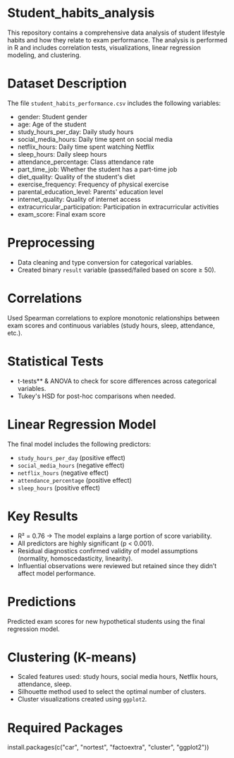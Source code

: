 # Student_habits_analysis

This repository contains a comprehensive data analysis of student lifestyle habits and how they relate to exam performance. The analysis is performed in R and includes correlation tests, visualizations, linear regression modeling, and clustering.

# Dataset Description

The file `student_habits_performance.csv` includes the following variables:

- gender: Student gender
- age: Age of the student
- study_hours_per_day: Daily study hours
- social_media_hours: Daily time spent on social media
- netflix_hours: Daily time spent watching Netflix
- sleep_hours: Daily sleep hours
- attendance_percentage: Class attendance rate
- part_time_job: Whether the student has a part-time job
- diet_quality: Quality of the student's diet
- exercise_frequency: Frequency of physical exercise
- parental_education_level: Parents' education level
- internet_quality: Quality of internet access
- extracurricular_participation: Participation in extracurricular activities
- exam_score: Final exam score



# Preprocessing

- Data cleaning and type conversion for categorical variables.
- Created binary `result` variable (passed/failed based on score ≥ 50).

# Correlations

Used Spearman correlations to explore monotonic relationships between exam scores and continuous variables (study hours, sleep, attendance, etc.).

# Statistical Tests

- t-tests** & ANOVA to check for score differences across categorical variables.
- Tukey's HSD for post-hoc comparisons when needed.

# Linear Regression Model

The final model includes the following predictors:

- `study_hours_per_day` (positive effect)
- `social_media_hours` (negative effect)
- `netflix_hours` (negative effect)
- `attendance_percentage` (positive effect)
- `sleep_hours` (positive effect)

# Key Results

- R² = 0.76 → The model explains a large portion of score variability.
- All predictors are highly significant (p < 0.001).
- Residual diagnostics confirmed validity of model assumptions (normality, homoscedasticity, linearity).
- Influential observations were reviewed but retained since they didn’t affect model performance.

# Predictions

Predicted exam scores for new hypothetical students using the final regression model.

# Clustering (K-means)

- Scaled features used: study hours, social media hours, Netflix hours, attendance, sleep.
- Silhouette method used to select the optimal number of clusters.
- Cluster visualizations created using `ggplot2`.

# Required Packages
install.packages(c("car", "nortest", "factoextra", "cluster", "ggplot2"))
